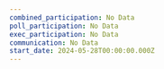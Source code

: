 ```yaml
---
combined_participation: No Data
poll_participation: No Data
exec_participation: No Data
communication: No Data
start_date: 2024-05-28T00:00:00.000Z
---
```


